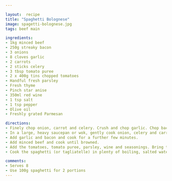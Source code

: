 ```yaml
---	

layout:  recipe
title: "Spaghetti Bolognese"
image: spagetti-bolognese.jpg
tags: beef main

ingredients: 
- 1kg minced beef
- 250g streaky bacon
- 3 onions
- 8 cloves garlic
- 2 carrots
- 2 sticks celery
- 3 tbsp tomato puree
- 2 x 400g tins chopped tomatoes
- Handful fresh parsley
- Fresh thyme
- Pinch star anise
- 350ml red wine
- 1 tsp salt
- 1 tsp pepper
- Olive oil
- Freshly grated Parmesan

directions: 
- Finely chop onion, carrot and celery. Crush and chop garlic. Chop bacon into small pieces. 
- In a large, heavy saucepan or wok, gently cook onion, celery and carrot in olive oil for about 10-15 minutes until soft.
- Add garlic and bacon and cook for a further few minutes. 
- Add minced beef and cook until browned.
- Add the tomatoes, tomato puree, parsley, wine and seasonings. Bring to a simmer then cook in oven at 150C for 45 mins  to one hour.
- Cook the spaghetti (or tagliatelle) in plenty of boiling, salted water for 13 minutes. Drain and return to the saucepan with a dash of olive oil, salt and pepper. Stir well and serve with the meat sauce, plus grated Parmesan or similar hard cheese to taste.

comments: 
- Serves 8
- Use 100g spaghetti for 2 portions
--- 
```

